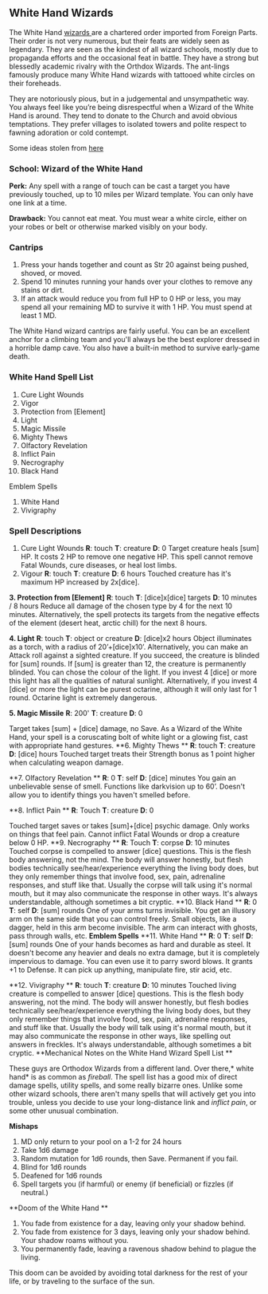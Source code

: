 ## White Hand Wizards

The White Hand [wizards ](https://coinsandscrolls.blogspot.ca/2017/07/osr-class-wizards.html)are a chartered order imported from Foreign Parts. Their order is not very numerous, but their feats are widely seen as legendary. They are seen as the kindest of all wizard schools, mostly due to propaganda efforts and the occasional feat in battle. They have a strong but blessedly academic rivalry with the Orthdox Wizards. The ant-lings famously produce many White Hand wizards with tattooed white circles on their foreheads.

They are notoriously pious, but in a judgemental and unsympathetic way. You always feel like you’re being disrespectful when a Wizard of the White Hand is around. They tend to donate to the Church and avoid obvious temptations. They prefer villages to isolated towers and polite respect to fawning adoration or cold contempt.

Some ideas stolen from [here](http://goblinpunch.blogspot.ca/2013/12/sister-witches-and-monastic-wizards.html.)

### School: Wizard of the White Hand

**Perk:** Any spell with a range of touch can be cast a target you have previously touched, up to 10 miles per Wizard template. You can only have one link at a time. 

**Drawback:** You cannot eat meat. You must wear a white circle, either on your robes or belt or otherwise marked visibly on your body.

### Cantrips

1. Press your hands together and count as Str 20 against being pushed, shoved, or moved. 
2. Spend 10 minutes running your hands over your clothes to remove any stains or dirt. 
3. If an attack would reduce you from full HP to 0 HP or less, you may spend all your remaining MD to survive it with 1 HP. You must spend at least 1 MD. 

The White Hand wizard cantrips are fairly useful. You can be an excellent anchor for a climbing team and you'll always be the best explorer dressed in a horrible damp cave. You also have a built-in method to survive early-game death.

### White Hand Spell List

1. Cure Light Wounds 
2. Vigor 
3. Protection from [Element] 
4. Light 
5. Magic Missile 
6. Mighty Thews 
7. Olfactory Revelation 
8. Inflict Pain 
9. Necrography 
10. Black Hand 

Emblem Spells 

1. White Hand 
2. Vivigraphy 

### Spell Descriptions

1. Cure Light Wounds
   **R**: touch **T**: creature **D**: 0
     Target creature heals [sum] HP. It costs 2 HP to remove one negative HP. This spell cannot remove Fatal Wounds, cure diseases, or heal lost limbs. 
2. Vigour 
   **R**: touch **T**: creature **D**: 6 hours 
     Touched creature has it's maximum HP increased by 2x[dice].

**3. Protection from [Element]**
**R**: touch **T**: [dice]x[dice] targets **D**: 10 minutes / 8 hours 
Reduce all damage of the chosen type by 4 for the next 10 minutes. Alternatively, the spell protects its targets from the negative effects of the element (desert heat, arctic chill) for the next 8 hours.

**4. Light**
**R**: touch **T**: object or creature **D**: [dice]x2 hours
Object illuminates as a torch, with a radius of 20’+[dice]x10’. Alternatively, you can make an Attack roll against a sighted creature. If you succeed, the creature is blinded for [sum] rounds. If [sum] is greater than 12, the creature is permanently blinded. You can chose the colour of the light. If you invest 4 [dice] or more this light has all the qualities of natural sunlight. Alternatively, if you invest 4 [dice] or more the light can be purest octarine, although it will only last for 1 round. Octarine light is extremely dangerous. 

**5. Magic Missile**
**R**: 200' **T**: creature **D**: 0

Target takes [sum] + [dice] damage, no Save. As a Wizard of the White Hand, your spell is a coruscating bolt of white light or a glowing fist, cast with appropriate hand gestures.
**6. Mighty Thews **
**R**: touch **T**: creature **D**: [dice] hours 
Touched target treats their Strength bonus as 1 point higher when calculating weapon damage.

**7. Olfactory Revelation **
**R**: 0 **T**: self **D**: [dice] minutes 
You gain an unbelievable sense of smell. Functions like darkvision up to 60’. Doesn't allow you to identify things you haven't smelled before. 

**8. Inflict Pain **
**R**: Touch **T**: creature **D**: 0 

Touched target saves or takes [sum]+[dice] psychic damage. Only works on things that feel pain. Cannot inflict Fatal Wounds or drop a creature below 0 HP.
**9. Necrography **
**R**: Touch **T**: corpse **D**: 10 minutes 
Touched corpse is compelled to answer [dice] questions. This is the flesh body answering, not the mind. The body will answer honestly, but flesh bodies technically see/hear/experience everything the living body does, but they only remember things that involve food, sex, pain, adrenaline responses, and stuff like that. Usually the corpse will talk using it's normal mouth, but it may also communicate the response in other ways. It's always understandable, although sometimes a bit cryptic.
**10. Black Hand **
**R**: 0 **T**: self **D**: [sum] rounds 
One of your arms turns invisible. You get an illusory arm on the same side that you can control freely. Small objects, like a dagger, held in this arm become invisible. The arm can interact with ghosts, pass through walls, etc. 
**Emblem Spells**
**11. White Hand **
**R**: 0 **T**: self **D**: [sum] rounds 
One of your hands becomes as hard and durable as steel. It doesn't become any heavier and deals no extra damage, but it is completely impervious to damage. You can even use it to parry sword blows. It grants +1 to Defense. It can pick up anything, manipulate fire, stir acid, etc. 

**12. Vivigraphy **
**R**: touch **T**: creature **D**: 10 minutes
Touched living creature is compelled to answer [dice] questions. This is the flesh body answering, not the mind. The body will answer honestly, but flesh bodies technically see/hear/experience everything the living body does, but they only remember things that involve food, sex, pain, adrenaline responses, and stuff like that. Usually the body will talk using it's normal mouth, but it may also communicate the response in other ways, like spelling out answers in freckles. It's always understandable, although sometimes a bit cryptic. 
**Mechanical Notes on the White Hand Wizard Spell List **

These guys are Orthodox Wizards from a different land. Over there,* white hand* is as common as *fireball*. The spell list has a good mix of direct damage spells, utility spells, and some really bizarre ones. Unlike some other wizard schools, there aren't many spells that will actively get you into trouble, unless you decide to use your long-distance link and *inflict pain*, or some other unusual combination.

**Mishaps**

1. MD only return to your pool on a 1-2 for 24 hours 
2. Take 1d6 damage 
3. Random mutation for 1d6 rounds, then Save. Permanent if you fail. 
4. Blind for 1d6 rounds 
5. Deafened for 1d6 rounds 
6. Spell targets you (if harmful) or enemy (if beneficial) or fizzles (if neutral.) 

**Doom of the White Hand **

1. You fade from existence for a day, leaving only your shadow behind. 
2. You fade from existence for 3 days, leaving only your shadow behind. Your shadow roams without you. 
3. You permanently fade, leaving a ravenous shadow behind to plague the living. 

This doom can be avoided by avoiding total darkness for the rest of your life, or by traveling to the surface of the sun.